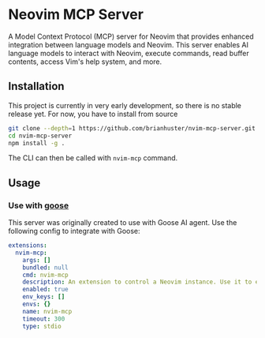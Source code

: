 # Neovim MCP Server

A Model Context Protocol (MCP) server for Neovim that provides enhanced integration between language models and Neovim. This server enables AI language models to interact with Neovim, execute commands, read buffer contents, access Vim's help system, and more.

## Installation

This project is currently in very early development, so there is no stable release yet. For now, you have to install from source

```bash
git clone --depth=1 https://github.com/brianhuster/nvim-mcp-server.git
cd nvim-mcp-server
npm install -g .
```

The CLI can then be called with `nvim-mcp` command.

## Usage

### Use with [goose](https://github.com/block/goose)

This server was originally created to use with Goose AI agent. Use the following config to integrate with Goose:

```yaml
extensions:
  nvim-mcp:
    args: []
    bundled: null
    cmd: nvim-mcp
    description: An extension to control a Neovim instance. Use it to execute commands, read buffer contents, get LSP diagnostics, read help, man pages,...
    enabled: true
    env_keys: []
    envs: {}
    name: nvim-mcp
    timeout: 300
    type: stdio
```
